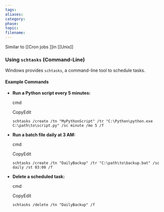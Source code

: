 ```yaml
---
tags: 
aliases: 
category: 
phase: 
topic: 
filename:
---
```


Similar to [[Cron jobs ]]in [[Unix]]
### **Using `schtasks` (Command-Line)**

Windows provides `schtasks`, a command-line tool to schedule tasks.

#### **Example Commands**

- **Run a Python script every 5 minutes:**
    
    cmd
    
    CopyEdit
    
    `schtasks /create /tn "MyPythonScript" /tr "C:\Python\python.exe C:\path\to\script.py" /sc minute /mo 5 /f`
    
- **Run a batch file daily at 3 AM:**
    
    cmd
    
    CopyEdit
    
    `schtasks /create /tn "DailyBackup" /tr "C:\path\to\backup.bat" /sc daily /st 03:00 /f`
    
- **Delete a scheduled task:**
    
    cmd
    
    CopyEdit
    
    `schtasks /delete /tn "DailyBackup" /f`